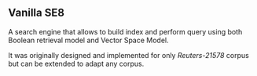 ## Vanilla SE8

A search engine that allows to build index and perform query using both Boolean retrieval model and Vector Space Model.

It was originally designed and implemented for only *Reuters-21578* corpus but can be extended to adapt any corpus. 